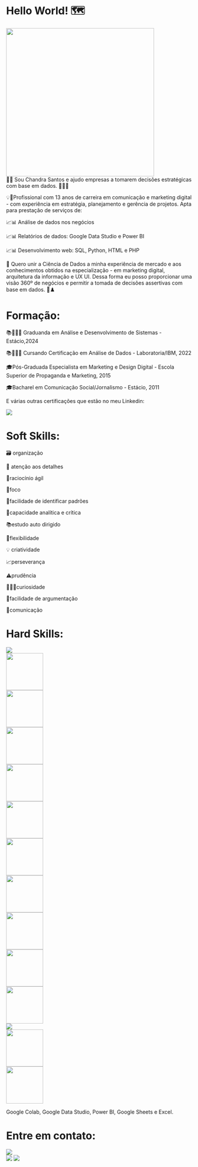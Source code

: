 # Hello World! 🗺 #

<div><img src="https://scontent.fgig4-1.fna.fbcdn.net/v/t39.30808-6/296182027_103456119130033_6939432242912066948_n.png?_nc_cat=106&ccb=1-7&_nc_sid=730e14&_nc_eui2=AeEjqolTlsPRhRHErCPqZcRAgri7sC5Ig1CCuLuwLkiDUNAW6DPiUIkSJYFaomxDqH71SYQqHGY5PdL3-x8E2rcc&_nc_ohc=DkPSPw-8BoMAX81wNl1&_nc_ht=scontent.fgig4-1.fna&oh=00_AT_VywxgmmT8Dbypv5XFK4HclhmEATs2up3nz-Y5fVXctw&oe=62E66CAD" : width="400" height="400"> </div> 👩‍💻​ Sou Chandra Santos e ajudo empresas a tomarem decisões estratégicas com base em dados. 🎲🎲🎲

💡🚀Profissional com 13 anos de carreira em comunicação e marketing digital - com experiência em estratégia, planejamento e gerência de projetos. Apta para prestação de serviços de:

📈📊 Análise de dados nos negócios

📈📊 Relatórios de dados: Google Data Studio e Power BI

📈📊 Desenvolvimento web: SQL, Python, HTML e PHP


🧮 Quero unir a Ciência de Dados a minha experiência de mercado e aos conhecimentos obtidos na especialização - em marketing digital, arquitetura da informação e UX UI. Dessa forma eu posso proporcionar uma visão 360º de negócios e permitir a tomada de decisões assertivas com base em dados. 🎯♟️





# Formação:

📚👨🏻‍🎓 Graduanda em Análise e Desenvolvimento de Sistemas - Estácio,2024

📚👨🏻‍🎓 Cursando Certificação em Análise de Dados - Laboratoria/IBM, 2022

🎓Pós-Graduada Especialista em Marketing e Design Digital - Escola Superior de Propaganda e Marketing, 2015

🎓Bacharel em Comunicação Social/Jornalismo - Estácio, 2011

E várias outras certificações que estão no meu Linkedin:
<div><a href="https://www.linkedin.com/in/chandrasantos" target="_blank"><img src="https://img.shields.io/badge/-LinkedIn-%230077B5?style=for-the-badge&logo=linkedin&logoColor=white" target="_blank"></a></div>



# Soft Skills:

🗃️ organização 

🔎​ atenção aos detalhes 

🧠raciocínio ágil 

🔦foco 

🧮facilidade de identificar padrões 

🦉capacidade analítica e crítica 

📚estudo auto dirigido 

🦾flexibilidade 

💡 criatividade 

📈perseverança 

⚠️prudência 

👨🏻‍🔬curiosidade 

🔡facilidade de argumentação 

🖖comunicação 


# Hard Skills:

<div><img src="https://media0.giphy.com/media/yv1ggi3Cbase05a8iS/giphy.gif?cid=ecf05e47s2omu1o03sp8egl9piaha8k6uprbbevnaf1g5fbl&rid=giphy.gif&ct=g"></div>
<div><img src="https://cdn.jsdelivr.net/gh/devicons/devicon/icons/linux/linux-original.svg" width="100" height="100"></div>
<div><img src="https://cdn.jsdelivr.net/gh/devicons/devicon/icons/mysql/mysql-original-wordmark.svg" width="100" height="100"></div>
<div><img src="https://cdn.jsdelivr.net/gh/devicons/devicon/icons/mongodb/mongodb-plain-wordmark.svg" width="100" height="100"></div>
<div> <img src="https://cdn.jsdelivr.net/gh/devicons/devicon/icons/pandas/pandas-original-wordmark.svg" width="100" height="100"></div>
<div><img src="https://cdn.jsdelivr.net/gh/devicons/devicon/icons/python/python-original-wordmark.svg" width="100" height="100"></div>
<div> <img src="https://cdn.jsdelivr.net/gh/devicons/devicon/icons/selenium/selenium-original.svg" width="100" height="100"></div>
<div><img src="https://cdn.jsdelivr.net/gh/devicons/devicon/icons/anaconda/anaconda-original-wordmark.svg" width="100" height="100"></div>
<div><img src="https://cdn.jsdelivr.net/gh/devicons/devicon/icons/docker/docker-original-wordmark.svg" width="100" height="100"></div>
<div><img src="https://cdn.jsdelivr.net/gh/devicons/devicon/icons/azure/azure-original-wordmark.svg" width="100" height="100"/></div>
<div><img src="https://cdn.jsdelivr.net/gh/devicons/devicon/icons/jupyter/jupyter-original-wordmark.svg" width="100" height="100"></div>
<div><img src="https://media1.giphy.com/media/1dMNqVx9Kb12EBjFrc/giphy.gif?cid=790b7611de7ee8babd49ae29f3688ce34bd4f4ca2a58365a&rid=giphy.gif&ct=g"></div>
<div><img src="https://cdn.jsdelivr.net/gh/devicons/devicon/icons/html5/html5-original.svg" width="100" height="100"></div>
<div><img src="https://cdn.jsdelivr.net/gh/devicons/devicon/icons/php/php-original.svg" width="100" height="100"></div>

Google Colab, Google Data Studio, Power BI, Google Sheets e Excel.      

# Entre em contato:
<div><img src="https://media1.giphy.com/media/pO3cIQ9xd3tk6IImzl/giphy.gif?cid=790b7611e8de9754ae9682baef79e6fd2f591ae141469b39&rid=giphy.gif&ct=g"></div>
<div>
<a href="https://www.youtube.com/ChandraSantos" target="_blank"><img src="https://img.shields.io/badge/YouTube-FF0000?style=for-the-badge&logo=youtube&logoColor=white" target="_blank"></a>
<a href="https://www.linkedin.com/in/chandrasantos" target="_blank"><img src="https://img.shields.io/badge/-LinkedIn-%230077B5?style=for-the-badge&logo=linkedin&logoColor=white" target="_blank"></a>   
</div>


